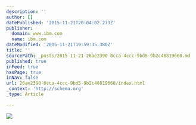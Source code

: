 ```yaml
---
description: ''
author: []
datePublished: '2015-11-21T20:04:02.273Z'
publisher:
  domain: www.ibm.com
  name: ibm.com
dateModified: '2015-11-21T19:59:35.380Z'
title: ''
sourcePath: _posts/2015-11-21-26ae2390-0cca-4ccc-9bd5-9b2c48819660.md
published: true
inFeed: true
hasPage: true
inNav: false
url: 26ae2390-0cca-4ccc-9bd5-9b2c48819660/index.html
_context: 'http://schema.org'
_type: Article

---
```

![](http://www.ibm.com/smarterplanet/global/images/uk__en_uk__rail__ibm_global_rail_innovation_center__548x253.jpg)
